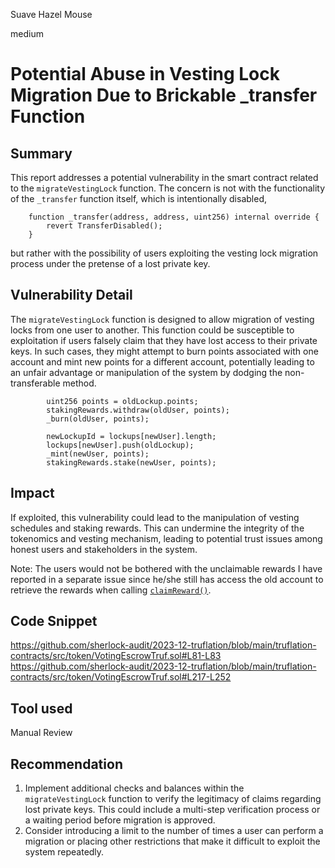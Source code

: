 Suave Hazel Mouse

medium

# Potential Abuse in Vesting Lock Migration Due to Brickable _transfer Function

## Summary
This report addresses a potential vulnerability in the smart contract related to the `migrateVestingLock` function. The concern is not with the functionality of the `_transfer` function itself, which is intentionally disabled,

```solidity
    function _transfer(address, address, uint256) internal override {
        revert TransferDisabled();
    }
```
but rather with the possibility of users exploiting the vesting lock migration process under the pretense of a lost private key.

## Vulnerability Detail
The `migrateVestingLock` function is designed to allow migration of vesting locks from one user to another. This function could be susceptible to exploitation if users falsely claim that they have lost access to their private keys. In such cases, they might attempt to burn points associated with one account and mint new points for a different account, potentially leading to an unfair advantage or manipulation of the system by dodging the non-transferable method.

```solidity
        uint256 points = oldLockup.points;
        stakingRewards.withdraw(oldUser, points);
        _burn(oldUser, points);

        newLockupId = lockups[newUser].length;
        lockups[newUser].push(oldLockup);
        _mint(newUser, points);
        stakingRewards.stake(newUser, points);
```
## Impact
If exploited, this vulnerability could lead to the manipulation of vesting schedules and staking rewards. This can undermine the integrity of the tokenomics and vesting mechanism, leading to potential trust issues among honest users and stakeholders in the system.

Note: The users would not be bothered with the unclaimable rewards I have reported in a separate issue since he/she still has access the old account to retrieve the rewards when calling [`claimReward()`](https://github.com/sherlock-audit/2023-12-truflation/blob/main/truflation-contracts/src/token/VotingEscrowTruf.sol#L254-L259).

## Code Snippet
https://github.com/sherlock-audit/2023-12-truflation/blob/main/truflation-contracts/src/token/VotingEscrowTruf.sol#L81-L83
https://github.com/sherlock-audit/2023-12-truflation/blob/main/truflation-contracts/src/token/VotingEscrowTruf.sol#L217-L252

## Tool used

Manual Review

## Recommendation
1. Implement additional checks and balances within the `migrateVestingLock` function to verify the legitimacy of claims regarding lost private keys. This could include a multi-step verification process or a waiting period before migration is approved.
2. Consider introducing a limit to the number of times a user can perform a migration or placing other restrictions that make it difficult to exploit the system repeatedly.
